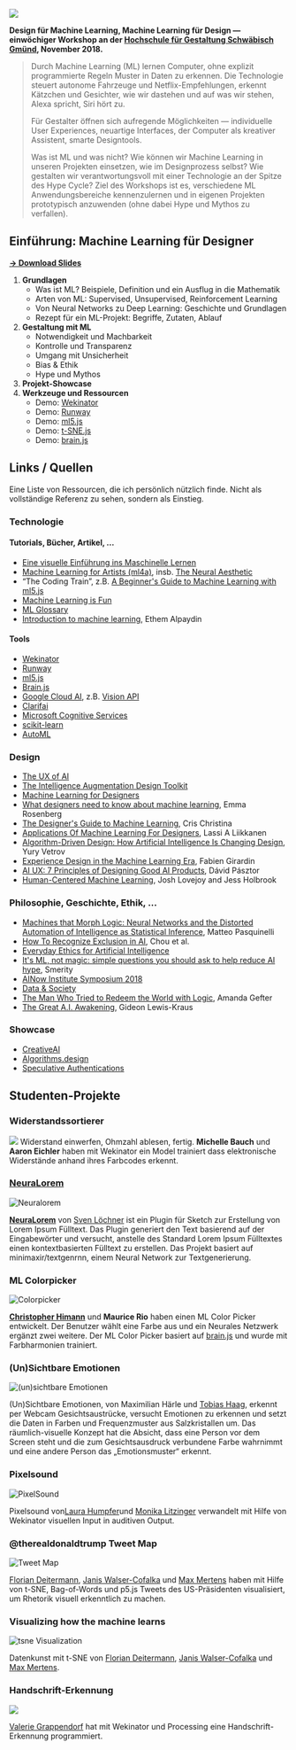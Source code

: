![](images/cover.jpg)

**Design für Machine Learning, Machine Learning für Design — einwöchiger Workshop an der [Hochschule für Gestaltung Schwäbisch Gmünd](https://www.hfg-gmuend.de), November 2018.**

> Durch Machine Learning (ML) lernen Computer, ohne explizit programmierte Regeln Muster in Daten zu erkennen. Die Technologie steuert autonome Fahrzeuge und Netflix-Empfehlungen, erkennt Kätzchen und Gesichter, wie wir dastehen und auf was wir stehen, Alexa spricht, Siri hört zu. 
> 
> Für Gestalter öffnen sich aufregende Möglichkeiten — individuelle User Experiences, neuartige Interfaces, der Computer als kreativer Assistent, smarte Designtools.
> 
> Was ist ML und was nicht? Wie können wir Machine Learning in unseren Projekten einsetzen, wie im Designprozess selbst? Wie gestalten wir verantwortungsvoll mit einer Technologie an der Spitze des Hype Cycle? Ziel des Workshops ist es, verschiedene ML Anwendungsbereiche kennenzulernen und in eigenen Projekten prototypisch anzuwenden (ohne dabei Hype und Mythos zu verfallen).
  


## Einführung: Machine Learning für Designer

**[→ Download Slides](Laborwoche-ML.pdf)**

1. **Grundlagen**  
	* Was ist ML? Beispiele, Definition und ein Ausflug in die Mathematik
	* Arten von ML: Supervised, Unsupervised, Reinforcement Learning
	* Von Neural Networks zu Deep Learning: Geschichte und Grundlagen
	* Rezept für ein ML-Projekt: Begriffe, Zutaten, Ablauf  
2. **Gestaltung mit ML**
	* Notwendigkeit und Machbarkeit
	* Kontrolle und Transparenz
	* Umgang mit Unsicherheit
	* Bias & Ethik
	* Hype und Mythos
3. **Projekt-Showcase**
4. **Werkzeuge und Ressourcen**
	* Demo: [Wekinator](http://www.wekinator.org)
	* Demo: [Runway](https://runwayapp.ai)
	* Demo: [ml5.js](https://ml5js.org)
	* Demo: [t-SNE.js](https://cs.stanford.edu/people/karpathy/tsnejs/)
	* Demo: [brain.js](https://github.com/BrainJS/brain.js)


## Links / Quellen
Eine Liste von Ressourcen, die ich persönlich nützlich finde. Nicht als vollständige Referenz zu sehen, sondern als Einstieg.

### Technologie
#### Tutorials, Bücher, Artikel, …
* [Eine visuelle Einführung ins Maschinelle Lernen](http://www.r2d3.us/visuelle-einfuehrung-ins-maschinelle-lernen-teil-1/)
* [Machine Learning for Artists (ml4a)](http://ml4a.github.io), insb. [The Neural Aesthetic](http://ml4a.github.io/classes/itp-F18/)
* “The Coding Train”, z.B. [A Beginner's Guide to Machine Learning with ml5.js](https://www.youtube.com/watch?v=jmznx0Q1fP0)
* [Machine Learning is Fun](https://medium.com/@ageitgey/machine-learning-is-fun-80ea3ec3c471)
* [ML Glossary](https://ml5js.org/docs/glossary-machine-learning)
* [Introduction to machine learning](http://mitpress.mit.edu/books/introduction-machine-learning-third-edition), Ethem Alpaydin
#### Tools
* [Wekinator](http://www.wekinator.org)
* [Runway](http://runwayapp.ai)
* [ml5.js](https://ml5js.org)
* [Brain.js](https://github.com/BrainJS/brain.js)
* [Google Cloud AI](https://cloud.google.com/products/ai/), z.B. [Vision API](https://cloud.google.com/vision/)
* [Clarifai](https://clarifai.com)
* [Microsoft Cognitive Services](https://azure.microsoft.com/en-us/services/cognitive-services/)
* [scikit-learn](http://scikit-learn.org)
* [AutoML](https://cloud.google.com/automl/)

### Design  
* [The UX of AI](https://design.google/library/ux-ai/)
* [The Intelligence Augmentation Design Toolkit](http://iadesignkit.com)
* [Machine Learning for Designers](https://www.oreilly.com/learning/machine-learning-for-designers)  
* [What designers need to know about machine learning](https://hackernoon.com/what-designers-need-to-know-about-machine-learning-109a12fdd3af), Emma Rosenberg
* [The Designer's Guide to Machine Learning](https://digitalist.global/talks/the-designers-guide-to-machine-learning/), Cris Christina
* [Applications Of Machine Learning For Designers](https://www.smashingmagazine.com/2017/04/applications-machine-learning-designers/), Lassi A Liikkanen
* [Algorithm-Driven Design: How Artificial Intelligence Is Changing Design](https://www.smashingmagazine.com/2017/01/algorithm-driven-design-how-artificial-intelligence-changing-design/), Yury Vetrov
* [Experience Design in the Machine Learning Era](https://medium.com/@girardin/experience-design-in-the-machine-learning-era-e16c87f4f2e2), Fabien Girardin
* [AI UX: 7 Principles of Designing Good AI Products](https://uxstudioteam.com/ux-blog/ai-ux/), Dávid Pásztor
* [Human-Centered Machine Learning](https://medium.com/google-design/human-centered-machine-learning-a770d10562cd), Josh Lovejoy and Jess Holbrook

### Philosophie, Geschichte, Ethik, …
* [Machines that Morph Logic: Neural Networks and the Distorted Automation of Intelligence as Statistical Inference](http://www.glass-bead.org/article/machines-that-morph-logic/?lang=enview), Matteo Pasquinelli
* [How To Recognize Exclusion in AI](https://medium.com/microsoft-design/how-to-recognize-exclusion-in-ai-ec2d6d89f850), Chou et al.
* [Everyday Ethics for Artificial Intelligence](https://www.ibm.com/watson/assets/duo/pdf/everydayethics.pdf)
* [It's ML, not magic: simple questions you should ask to help reduce AI hype](https://smerity.com/articles/2016/ml_not_magic.html), Smerity
* [AINow Institute Symposium 2018](https://symposium.ainowinstitute.org)
* [Data & Society](https://datasociety.net)
* [The Man Who Tried to Redeem the World with Logic](http://nautil.us/issue/21/information/the-man-who-tried-to-redeem-the-world-with-logic), Amanda Gefter
* [The Great A.I. Awakening](https://www.nytimes.com/2016/12/14/magazine/the-great-ai-awakening.html), Gideon Lewis-Kraus

### Showcase
* [CreativeAI](http://www.creativeai.net)
* [Algorithms.design](http://algorithms.design)
* [Speculative Authentications](https://passwords.ai)


## Studenten-Projekte

### Widerstandssortierer
![](images/widerstandssortierer.jpg)
Widerstand einwerfen, Ohmzahl ablesen, fertig. **Michelle Bauch** und **Aaron Eichler** haben mit Wekinator ein Model trainiert dass elektronische Widerstände anhand ihres Farbcodes erkennt.


### [NeuraLorem](https://github.com/Radialarray/neuralorem) 
![Neuralorem](images/Neuralorem.gif)

**[NeuraLorem](https://github.com/Radialarray/neuralorem)** von [Sven Löchner](http://sven-loechner.com) ist ein Plugin für Sketch zur Erstellung von Lorem Ipsum Fülltext. Das Plugin generiert den Text basierend auf der Eingabewörter und versucht, anstelle des Standard Lorem Ipsum Fülltextes einen kontextbasierten Fülltext zu erstellen. 
Das Projekt basiert auf minimaxir/textgenrnn, einem Neural Network zur Textgenerierung.


### ML Colorpicker
![Colorpicker](images/colorpicker.PNG)

**[Christopher Himann](http://github.com/ChRIisS97)** und **Maurice Rio** haben einen ML Color Picker entwickelt. Der Benutzer wählt eine Farbe aus und ein Neurales Netzwerk ergänzt zwei weitere. Der ML Color Picker basiert auf [brain.js](https://github.com/BrainJS/brain.js) und wurde mit Farbharmonien trainiert.


### (Un)Sichtbare Emotionen
![(un)sichtbare Emotionen](images/unsichtbare-emotionen.jpg)

(Un)Sichtbare Emotionen, von Maximilian Härle und [Tobias Haag](https://iot.hfg-gmuend.de/student:tobias-haag), erkennt per Webcam Gesichtsaustrücke, versucht Emotionen zu erkennen und setzt die Daten in Farben und Frequenzmuster aus Salzkristallen um. Das räumlich-visuelle Konzept hat die Absicht, dass eine Person vor dem Screen steht und die zum Gesichtsausdruck verbundene Farbe wahrnimmt und eine andere Person das „Emotionsmuster“ erkennt.


### Pixelsound
![PixelSound](images/pixelsound.gif)

Pixelsound von[Laura Humpfer](http://laurahumpfer.de)und [Monika Litzinger](monikalitzinger.de)  verwandelt mit Hilfe von Wekinator visuellen Input in auditiven Output.


### @therealdonaldtrump Tweet Map
![Tweet Map](images/tweetmap.gif)

[Florian Deitermann](http://floriandeitermann.com), [Janis Walser-Cofalka](http://janiswalser.de) und [Max Mertens](http://max-mertens.com) haben mit Hilfe von t-SNE, Bag-of-Words und p5.js Tweets des US-Präsidenten visualisiert, um Rhetorik visuell erkenntlich zu machen.


### Visualizing how the machine learns
![tsne Visualization](images/tsne-visualization.gif)

Datenkunst mit t-SNE von [Florian Deitermann](http://floriandeitermann.com), [Janis Walser-Cofalka](http://janiswalser.de) und [Max Mertens](http://max-mertens.com).


### Handschrift-Erkennung
![](images/handschrift.gif)

[Valerie Grappendorf](www.linkedin.com/in/valerie-grappendorf-6714a6159) hat mit Wekinator und Processing eine Handschrift-Erkennung programmiert.